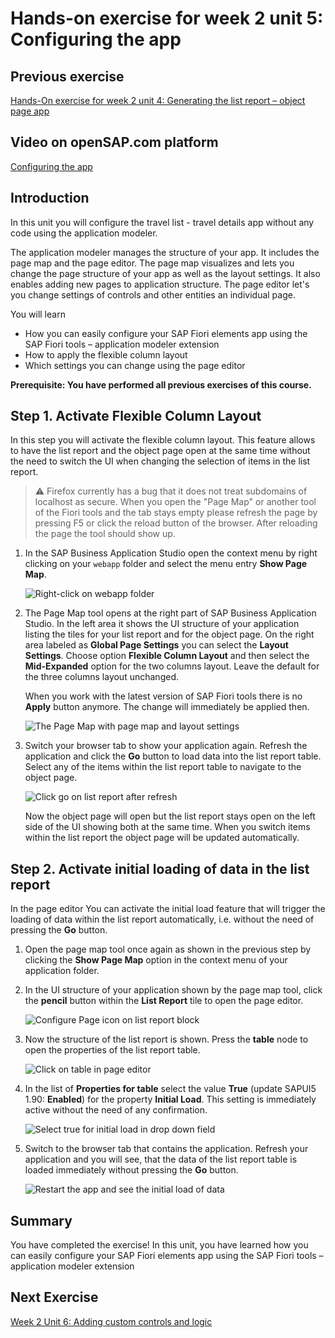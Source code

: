 # Hands-on exercise for week 2 unit 5:<br/>Configuring the app

## Previous exercise
[Hands-On exercise for week 2 unit 4: Generating the list report – object page app](unit4.md)

## Video on openSAP.com platform
[Configuring the app](https://open.sap.com/courses/fiori-ea1/items/4IKfdIpzsrvKOH5sYIIid3)

## Introduction
In this unit you will configure the travel list - travel details app without any code using the application modeler.

The application modeler manages the structure of your app. It includes the page map and the page editor. The page map visualizes and lets you change the page structure of your app as well as the layout settings. It also enables adding new pages to application structure. The page editor let's you change settings of controls and other entities an individual page.  

You will learn
  - How you can easily configure your SAP Fiori elements app using the SAP Fiori tools – application modeler extension
  - How to apply the flexible column layout
  - Which settings you can change using the page editor

**Prerequisite: You have performed all previous exercises of this course.**

## Step 1. Activate Flexible Column Layout
In this step you will activate the flexible column layout. This feature allows to have the list report and the object page open at the same time without the need to switch the UI when changing the selection of items in the list report.

>⚠️ Firefox currently has a bug that it does not treat subdomains of localhost as secure. When you open the "Page Map" or another tool of the Fiori tools and the tab stays empty please refresh the page by pressing F5 or click the reload button of the browser. After reloading the page the tool should show up. 


1. In the SAP Business Application Studio open the context menu by right clicking on your `webapp` folder and select the menu entry **Show Page Map**.

    ![Right-click on webapp folder](images/unit5/SetFCL_1.png)


2. The Page Map tool opens at the right part of SAP Business Application Studio. In the left area it shows the UI structure of your application listing the tiles for your list report and for the object page. On the right area labeled as **Global Page Settings** you can select the **Layout Settings**. Choose option **Flexible Column Layout** and then select the **Mid-Expanded** option for the two columns layout. Leave the default for the three columns layout unchanged.

    When you work with the latest version of SAP Fiori tools there is no **Apply** button anymore. The change will immediately be applied then.

    ![The Page Map with page map and layout settings](images/unit5/SetFCL_2.png)


3. Switch your browser tab to show your application again. Refresh the application and click the **Go** button to load data into the list report table. Select any of the items within the list report table to navigate to the object page.

    ![Click go on list report after refresh](images/unit5/SetFCL_3.png)

    Now the object page will open but the list report stays open on the left side of the UI showing both at the same time. When you switch items within the list report the object page will be updated automatically.



## Step 2. Activate initial loading of data in the list report
In the page editor You can activate the initial load feature that will trigger the loading of data within the list report automatically, i.e. without the need of pressing the **Go** button.

1. Open the page map tool once again as shown in the previous step by clicking the **Show Page Map** option in the context menu of your application folder.

2. In the UI structure of your application shown by the page map tool, click the **pencil** button within the **List Report** tile to open the page editor.

    ![Configure Page icon on list report block](images/unit5/InitialLoad_1.png)


3. Now the structure of the list report is shown. Press the **table** node to open the properties of the list report table.

    ![Click on table in page editor](images/unit5/InitialLoad_2.png)


4. In the list of **Properties for table** select the value **True** (update SAPUI5 1.90: **Enabled**) for the property **Initial Load**. This setting is immediately active without the need of any confirmation.

    ![Select true for initial load in drop down field](images/unit5/InitialLoad_3.png)


5. Switch to the browser tab that contains the application. Refresh your application and you will see, that the data of the list report table is loaded immediately without pressing the **Go** button. 

    ![Restart the app and see the initial load of data](images/unit5/InitialLoad_4.png)


## Summary
You have completed the exercise!
In this unit, you have learned how you can easily configure your SAP Fiori elements app using the SAP Fiori tools – application modeler extension

## Next Exercise
[Week 2 Unit 6: Adding custom controls and logic](unit6.md)
